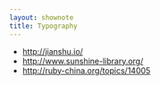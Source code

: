 ```yaml
---
layout: shownote
title: Typography
---
```

- <http://jianshu.io/>
- <http://www.sunshine-library.org/>
- <http://ruby-china.org/topics/14005>

